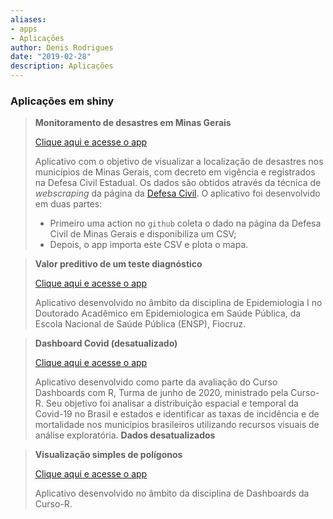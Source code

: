 ```yaml
---
aliases:
- apps
- Aplicações
author: Denis Rodrigues
date: "2019-02-28"
description: Aplicações
---
```


### Aplicações em shiny

> **Monitoramento de desastres em Minas Gerais**
>
> [Clique aqui e acesse o app](https://denis-or.shinyapps.io/desastres/)
>
> Aplicativo com o objetivo de visualizar a localização de desastres nos municípios de Minas Gerais, com decreto em vigência e registrados na Defesa Civil Estadual. Os dados são obtidos através da técnica de *webscraping* da página da [Defesa Civil](http://www.defesacivil.mg.gov.br/). O aplicativo foi desenvolvido em duas partes:
>
> -   Primeiro uma action no `github` coleta o dado na página da Defesa Civil de Minas Gerais e disponibiliza um CSV;
> -   Depois, o app importa este CSV e plota o mapa.


> **Valor preditivo de um teste diagnóstico**
>
> [Clique aqui e acesse o app](https://denis-or.shinyapps.io/valor_preditivo/)
>
> Aplicativo desenvolvido no âmbito da disciplina de Epidemiologia I no Doutorado Acadêmico em Epidemiologica em Saúde Pública, da Escola Nacional de Saúde Pública (ENSP), Fiocruz.



> **Dashboard Covid (desatualizado)**
>
> [Clique aqui e acesse o app](https://denis-or.shinyapps.io/covid/)
>
> Aplicativo desenvolvido como parte da avaliação do Curso Dashboards com R, Turma de junho de 2020, ministrado pela Curso-R. Seu objetivo foi analisar a distribuição espacial e temporal da Covid-19 no Brasil e estados e identificar as taxas de incidência e de mortalidade nos municípios brasileiros utilizando recursos visuais de análise exploratória.
> **Dados desatualizados**



> **Visualização simples de polígonos**
>
> [Clique aqui e acesse o app](https://denis-or.shinyapps.io/alfenas/)
>
> Aplicativo desenvolvido no âmbito da disciplina de Dashboards da Curso-R.
